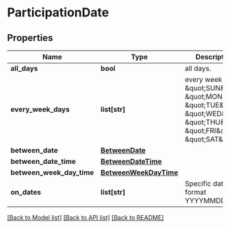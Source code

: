 # ParticipationDate

## Properties
Name | Type | Description | Notes
------------ | ------------- | ------------- | -------------
**all_days** | **bool** | all days. | [optional] 
**every_week_days** | **list[str]** | every week days. \&quot;SUN\&quot;, \&quot;MON\&quot;, \&quot;TUE\&quot;, \&quot;WED\&quot;, \&quot;THU\&quot;, \&quot;FRI\&quot;, \&quot;SAT\&quot;. | [optional] 
**between_date** | [**BetweenDate**](BetweenDate.md) |  | [optional] 
**between_date_time** | [**BetweenDateTime**](BetweenDateTime.md) |  | [optional] 
**between_week_day_time** | [**BetweenWeekDayTime**](BetweenWeekDayTime.md) |  | [optional] 
**on_dates** | **list[str]** | Specific dates in format YYYYMMDD. | [optional] 

[[Back to Model list]](../README.md#documentation-for-models) [[Back to API list]](../README.md#documentation-for-api-endpoints) [[Back to README]](../README.md)

